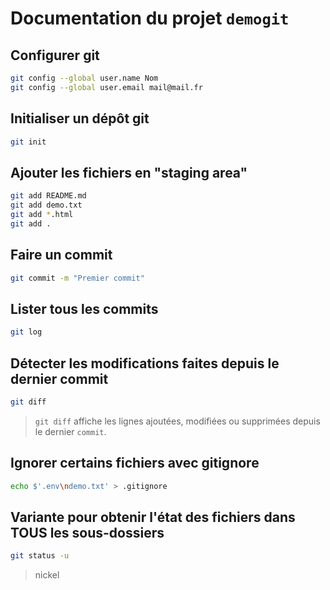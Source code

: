 # Documentation du projet `demogit`

## Configurer git

```bash
git config --global user.name Nom
git config --global user.email mail@mail.fr
```

## Initialiser un dépôt git

```bash
git init
```

## Ajouter les fichiers en "staging area"
```bash
git add README.md
git add demo.txt
git add *.html
git add .
```

## Faire un commit
```bash
git commit -m "Premier commit"
```

## Lister tous les commits
```bash
git log
```


## Détecter les modifications faites depuis le dernier commit
```bash
git diff
```

> `git diff` affiche les lignes ajoutées, modifiées ou supprimées depuis le dernier `commit`.

## Ignorer certains fichiers avec gitignore

```bash
echo $'.env\ndemo.txt' > .gitignore
```

## Variante pour obtenir l'état des fichiers dans TOUS les sous-dossiers
```bash
git status -u
```

> nickel
